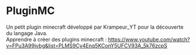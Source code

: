 # PluginMC

Un petit plugin minecraft développé par Krampeur_YT pour la découverte du langage Java.  
Apprendre à créer des plugins minecraft : https://www.youtube.com/watch?v=FPu3A99jvbg&list=PLMS9Cy4Enq5KConY5UFCV93A_5k76zcpS

